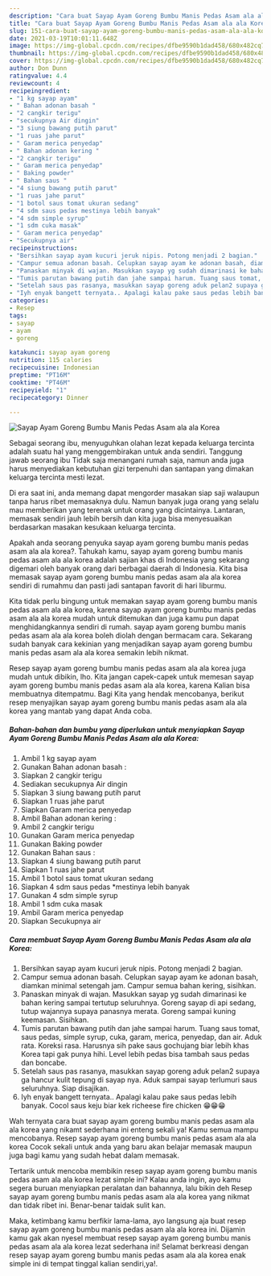 ```yaml
---
description: "Cara buat Sayap Ayam Goreng Bumbu Manis Pedas Asam ala ala Korea yang enak Untuk Jualan"
title: "Cara buat Sayap Ayam Goreng Bumbu Manis Pedas Asam ala ala Korea yang enak Untuk Jualan"
slug: 151-cara-buat-sayap-ayam-goreng-bumbu-manis-pedas-asam-ala-ala-korea-yang-enak-untuk-jualan
date: 2021-03-19T10:01:11.648Z
image: https://img-global.cpcdn.com/recipes/dfbe9590b1dad458/680x482cq70/sayap-ayam-goreng-bumbu-manis-pedas-asam-ala-ala-korea-foto-resep-utama.jpg
thumbnail: https://img-global.cpcdn.com/recipes/dfbe9590b1dad458/680x482cq70/sayap-ayam-goreng-bumbu-manis-pedas-asam-ala-ala-korea-foto-resep-utama.jpg
cover: https://img-global.cpcdn.com/recipes/dfbe9590b1dad458/680x482cq70/sayap-ayam-goreng-bumbu-manis-pedas-asam-ala-ala-korea-foto-resep-utama.jpg
author: Don Dunn
ratingvalue: 4.4
reviewcount: 4
recipeingredient:
- "1 kg sayap ayam"
- " Bahan adonan basah "
- "2 cangkir terigu"
- "secukupnya Air dingin"
- "3 siung bawang putih parut"
- "1 ruas jahe parut"
- " Garam merica penyedap"
- " Bahan adonan kering "
- "2 cangkir terigu"
- " Garam merica penyedap"
- " Baking powder"
- " Bahan saus "
- "4 siung bawang putih parut"
- "1 ruas jahe parut"
- "1 botol saus tomat ukuran sedang"
- "4 sdm saus pedas mestinya lebih banyak"
- "4 sdm simple syrup"
- "1 sdm cuka masak"
- " Garam merica penyedap"
- "Secukupnya air"
recipeinstructions:
- "Bersihkan sayap ayam kucuri jeruk nipis. Potong menjadi 2 bagian."
- "Campur semua adonan basah. Celupkan sayap ayam ke adonan basah, diamkan minimal setengah jam. Campur semua bahan kering, sisihkan."
- "Panaskan minyak di wajan. Masukkan sayap yg sudah dimarinasi ke bahan kering sampai tertutup seluruhnya. Goreng sayap di api sedang, tutup wajannya supaya panasnya merata. Goreng sampai kuning keemasan. Sisihkan."
- "Tumis parutan bawang putih dan jahe sampai harum. Tuang saus tomat, saus pedas, simple syrup, cuka, garam, merica, penyedap, dan air. Aduk rata. Koreksi rasa. Harusnya sih pake saus gochujang biar lebih khas Korea tapi gak punya hihi. Level lebih pedas bisa tambah saus pedas dan boncabe."
- "Setelah saus pas rasanya, masukkan sayap goreng aduk pelan2 supaya ga hancur kulit tepung di sayap nya. Aduk sampai sayap terlumuri saus seluruhnya. Siap disajikan."
- "Iyh enyak bangett ternyata.. Apalagi kalau pake saus pedas lebih banyak. Cocol saus keju biar kek richeese fire chicken 😁😁😁"
categories:
- Resep
tags:
- sayap
- ayam
- goreng

katakunci: sayap ayam goreng 
nutrition: 115 calories
recipecuisine: Indonesian
preptime: "PT16M"
cooktime: "PT46M"
recipeyield: "1"
recipecategory: Dinner

---
```



![Sayap Ayam Goreng Bumbu Manis Pedas Asam ala ala Korea](https://img-global.cpcdn.com/recipes/dfbe9590b1dad458/680x482cq70/sayap-ayam-goreng-bumbu-manis-pedas-asam-ala-ala-korea-foto-resep-utama.jpg)

Sebagai seorang ibu, menyuguhkan olahan lezat kepada keluarga tercinta adalah suatu hal yang menggembirakan untuk anda sendiri. Tanggung jawab seorang ibu Tidak saja menangani rumah saja, namun anda juga harus menyediakan kebutuhan gizi terpenuhi dan santapan yang dimakan keluarga tercinta mesti lezat.

Di era  saat ini, anda memang dapat mengorder masakan siap saji walaupun tanpa harus ribet memasaknya dulu. Namun banyak juga orang yang selalu mau memberikan yang terenak untuk orang yang dicintainya. Lantaran, memasak sendiri jauh lebih bersih dan kita juga bisa menyesuaikan berdasarkan masakan kesukaan keluarga tercinta. 



Apakah anda seorang penyuka sayap ayam goreng bumbu manis pedas asam ala ala korea?. Tahukah kamu, sayap ayam goreng bumbu manis pedas asam ala ala korea adalah sajian khas di Indonesia yang sekarang digemari oleh banyak orang dari berbagai daerah di Indonesia. Kita bisa memasak sayap ayam goreng bumbu manis pedas asam ala ala korea sendiri di rumahmu dan pasti jadi santapan favorit di hari liburmu.

Kita tidak perlu bingung untuk memakan sayap ayam goreng bumbu manis pedas asam ala ala korea, karena sayap ayam goreng bumbu manis pedas asam ala ala korea mudah untuk ditemukan dan juga kamu pun dapat menghidangkannya sendiri di rumah. sayap ayam goreng bumbu manis pedas asam ala ala korea boleh diolah dengan bermacam cara. Sekarang sudah banyak cara kekinian yang menjadikan sayap ayam goreng bumbu manis pedas asam ala ala korea semakin lebih nikmat.

Resep sayap ayam goreng bumbu manis pedas asam ala ala korea juga mudah untuk dibikin, lho. Kita jangan capek-capek untuk memesan sayap ayam goreng bumbu manis pedas asam ala ala korea, karena Kalian bisa membuatnya ditempatmu. Bagi Kita yang hendak mencobanya, berikut resep menyajikan sayap ayam goreng bumbu manis pedas asam ala ala korea yang mantab yang dapat Anda coba.

<!--inarticleads1-->

##### Bahan-bahan dan bumbu yang diperlukan untuk menyiapkan Sayap Ayam Goreng Bumbu Manis Pedas Asam ala ala Korea:

1. Ambil 1 kg sayap ayam
1. Gunakan  Bahan adonan basah :
1. Siapkan 2 cangkir terigu
1. Sediakan secukupnya Air dingin
1. Siapkan 3 siung bawang putih parut
1. Siapkan 1 ruas jahe parut
1. Siapkan  Garam merica penyedap
1. Ambil  Bahan adonan kering :
1. Ambil 2 cangkir terigu
1. Gunakan  Garam merica penyedap
1. Gunakan  Baking powder
1. Gunakan  Bahan saus :
1. Siapkan 4 siung bawang putih parut
1. Siapkan 1 ruas jahe parut
1. Ambil 1 botol saus tomat ukuran sedang
1. Siapkan 4 sdm saus pedas *mestinya lebih banyak
1. Gunakan 4 sdm simple syrup
1. Ambil 1 sdm cuka masak
1. Ambil  Garam merica penyedap
1. Siapkan Secukupnya air




<!--inarticleads2-->

##### Cara membuat Sayap Ayam Goreng Bumbu Manis Pedas Asam ala ala Korea:

1. Bersihkan sayap ayam kucuri jeruk nipis. Potong menjadi 2 bagian.
1. Campur semua adonan basah. Celupkan sayap ayam ke adonan basah, diamkan minimal setengah jam. Campur semua bahan kering, sisihkan.
1. Panaskan minyak di wajan. Masukkan sayap yg sudah dimarinasi ke bahan kering sampai tertutup seluruhnya. Goreng sayap di api sedang, tutup wajannya supaya panasnya merata. Goreng sampai kuning keemasan. Sisihkan.
1. Tumis parutan bawang putih dan jahe sampai harum. Tuang saus tomat, saus pedas, simple syrup, cuka, garam, merica, penyedap, dan air. Aduk rata. Koreksi rasa. Harusnya sih pake saus gochujang biar lebih khas Korea tapi gak punya hihi. Level lebih pedas bisa tambah saus pedas dan boncabe.
1. Setelah saus pas rasanya, masukkan sayap goreng aduk pelan2 supaya ga hancur kulit tepung di sayap nya. Aduk sampai sayap terlumuri saus seluruhnya. Siap disajikan.
1. Iyh enyak bangett ternyata.. Apalagi kalau pake saus pedas lebih banyak. Cocol saus keju biar kek richeese fire chicken 😁😁😁




Wah ternyata cara buat sayap ayam goreng bumbu manis pedas asam ala ala korea yang nikamt sederhana ini enteng sekali ya! Kamu semua mampu mencobanya. Resep sayap ayam goreng bumbu manis pedas asam ala ala korea Cocok sekali untuk anda yang baru akan belajar memasak maupun juga bagi kamu yang sudah hebat dalam memasak.

Tertarik untuk mencoba membikin resep sayap ayam goreng bumbu manis pedas asam ala ala korea lezat simple ini? Kalau anda ingin, ayo kamu segera buruan menyiapkan peralatan dan bahannya, lalu bikin deh Resep sayap ayam goreng bumbu manis pedas asam ala ala korea yang nikmat dan tidak ribet ini. Benar-benar taidak sulit kan. 

Maka, ketimbang kamu berfikir lama-lama, ayo langsung aja buat resep sayap ayam goreng bumbu manis pedas asam ala ala korea ini. Dijamin kamu gak akan nyesel membuat resep sayap ayam goreng bumbu manis pedas asam ala ala korea lezat sederhana ini! Selamat berkreasi dengan resep sayap ayam goreng bumbu manis pedas asam ala ala korea enak simple ini di tempat tinggal kalian sendiri,ya!.

